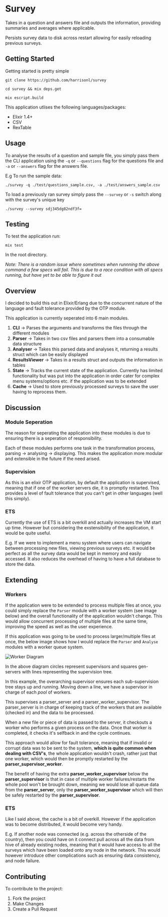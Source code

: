# Survey

Takes in a question and answers file and outputs the information, providing summaries and averages where applicable.

Persists survey data to disk across restart allowing for easily reloading previous surveys.

## Getting Started
Getting started is pretty simple

`git clone https://github.com/harrisonl/survey`

`cd survey && mix deps.get`

`mix escript.build`

This application utlises the following languages/packages:

* Elixir 1.4+
* CSV
* RexTable

## Usage

To analyse the results of a question and sample file, you simply pass them the CLI application 
using the `-q` or `--questions` flag for the questions file and `-a` or `--answers` flag for the answers file.

E.g To run the sample data:

`./survey -q ./test/questions_sample.csv, -a ./test/answers_sample.csv`

To load a previously ran survey simply pass the `--survey` or `-s` switch along with the survey's unique key

`./survey --survey sdj345dg82ndf3f=`

## Testing

To test the application run:

`mix test`

In the root directory.

*Note: There is a random issue where sometimes when runnning the above command a few specs will fail. This is due to a race condition with all specs running, but have yet to be able to figure it out*

## Overview

I decided to build this out in Elixir/Erlang due to the concurrent nature of the language and fault tolerance provided by
the OTP module.

This application is currently seperated into 6 main modules.

1. **CLI** -> Parses the arguments and transforms the files through the different modules
2. **Parser** -> Takes in two csv files and parsers them into a consumable data structure
3. **Analyser** -> Takes this parsed data and analyses it, returning a results struct which can be easily displayed
4. **ResultsViewer** -> Takes in a results struct and outputs the information in tables
5. **State** -> Tracks the current state of the application. Currently has limited functionality but was put into the application in order
cater for complex menu systems/options etc. if the application was to be extended
6. **Cache** -> Used to store previously processed surveys to save the user having to reprocess them.

## Discussion

### Module Seperation
The reason for seperating the application into these modules is due to ensuring there is a seperation of responsibility. 

Each of these modules performs one task in the transformation process, parsing -> analysing -> displaying. This makes the application more modular and extensible in the future if the need arised.

### Supervision
As this is an elixir OTP application, by default the application is supervised, meaning that if one of the worker servers die, it is promptly restarted. This provides a level of fault tolerance that you can't get in other languages (well this simply).

### ETS
Currently the use of ETS is a bit overkill and actually increases the VM start up time. However but considering the exstensibility of the application, it would be quite useful.

E.g. If we were to implement a menu system where users can navigate between processing new files, viewing previous surveys etc. it would be perfect as all the survey data would be kept in memory and easily accessed. It also reduces the overhead of having to have a full database to store the data.

## Extending

### Workers
If the application were to be extended to process multiple files at once, you could simply replace the `Parser` module with a worker system (see image below) and the overall functionality of the application wouldn't change. This would allow concurrent processing of multiple files at the same time, improving the speed as well as the user experience.

If this application was going to be used to process larger/multiple files at once, the below image shows how I would replace the `Parser` and `Analyse` modules with a worker queue system. 

![Worker Diagram](https://imgur.com/a/fd0ec)

In the above diagram circles represent supervisors and squares gen-servers with lines representing the supervision tree. 

In this example, the overarching supervisor ensures each sub-supervision tree stays up and running. Moving down a line, we have a supervisor in charge of each *pool* of workers. 

This supervises a parser_server and a parser_worker_supervisor. The parser_server is in charge of keeping track of the workers that are available (checked in) and the data to be processed. 

When a new file or piece of data is passed to the server, it checkouts a worker who performs a given process on the data. Once that worker is completed, it checks it's selfback in and the cycle continues.

This approach would allow for fault tolerance, meaning that if invalid or corrupt data was to be sent to the system, **which is quite common when dealing with CSV's**, the whole application wouldn't crash, rather just that one worker, which would then be promptly restarted by the **parser_supervisor_worker**. 

The benefit of having the extra **parser_worker_supervisor** below the **parser_supervisor** is that in case of multiple worker failures/restarts the whole pool won't be brought down, meaning we would lose all queue data from the **parser_server**, only the **parser_worker_supervisor** which will then be safely restarted by the **parser_supervisor**.

### ETS
Like I said above, the cache is a bit of overkill. However if the application was to become distributed, it would become very handy.

E.g. If another node was connected (e.g. across the otherside of the country), then you could have on it connect pull across all the data from hive of already existing nodes, meaning that it would have access to all the surveys which have been loaded onto any node in the network. This would however introduce other complications such as ensuring data consistency, and node failure.

## Contributing

To contribute to the project:

1. Fork the project
2. Make Changes
3. Create a Pull Request
